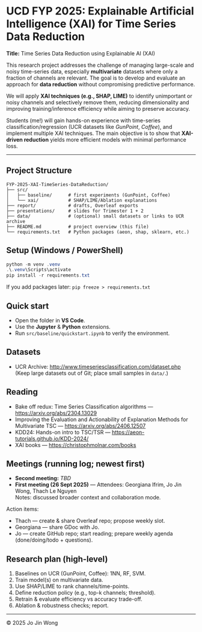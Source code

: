 # UCD FYP 2025: Explainable Artificial Intelligence (XAI) for Time Series Data Reduction

**Title:** Time Series Data Reduction using Explainable AI (XAI)

This research project addresses the challenge of managing large-scale and noisy time-series data, especially **multivariate** datasets where only a fraction of channels are relevant. The goal is to develop and evaluate an approach for **data reduction** without compromising predictive performance.

We will apply **XAI techniques (e.g., SHAP, LIME)** to identify unimportant or noisy channels and selectively remove them, reducing dimensionality and improving training/inference efficiency while aiming to preserve accuracy.

Students (me!) will gain hands-on experience with time-series classification/regression (UCR datasets like *GunPoint*, *Coffee*), and implement multiple XAI techniques. The main objective is to show that **XAI-driven reduction** yields more efficient models with minimal performance loss.

---

##  Project Structure
```
FYP-2025-XAI-TimeSeries-DataReduction/
├── src/
│   ├── baseline/      # first experiments (GunPoint, Coffee)
│   └── xai/           # SHAP/LIME/Ablation explanations
├── report/            # drafts, Overleaf exports
├── presentations/     # slides for Trimester 1 + 2
├── data/              # (optional) small datasets or links to UCR archive
├── README.md          # project overview (this file)
└── requirements.txt   # Python packages (aeon, shap, sklearn, etc.)
```

##  Setup (Windows / PowerShell)
```powershell
python -m venv .venv
.\.venv\Scripts\activate
pip install -r requirements.txt
```

If you add packages later: `pip freeze > requirements.txt`

##  Quick start
- Open the folder in **VS Code**.
- Use the **Jupyter** & **Python** extensions.
- Run `src/baseline/quickstart.ipynb` to verify the environment.

##  Datasets
- UCR Archive: http://www.timeseriesclassification.com/dataset.php  
  (Keep large datasets out of Git; place small samples in `data/`.)

##  Reading
- Bake off redux: Time Series Classification algorithms — https://arxiv.org/abs/2304.13029
- Improving the Evaluation and Actionability of Explanation Methods for Multivariate TSC — https://arxiv.org/abs/2406.12507
- KDD24: Hands-on intro to TSC/TSR — https://aeon-tutorials.github.io/KDD-2024/
- XAI books — https://christophmolnar.com/books

##  Meetings (running log; newest first)
- **Second meeting:** _TBD_
- **First meeting (26 Sept 2025)** — Attendees: Georgiana Ifrim, Jo Jin Wong, Thach Le Nguyen  
  Notes: discussed broader context and collaboration mode.

Action items:
- Thach — create & share Overleaf repo; propose weekly slot.
- Georgiana — share GDoc with Jo.
- Jo — create GitHub repo; start reading; prepare weekly agenda (done/doing/todo + questions).

##  Research plan (high-level)
1. Baselines on UCR (GunPoint, Coffee): 1NN, RF, SVM.
2. Train model(s) on multivariate data.
3. Use SHAP/LIME to rank channels/time-points.
4. Define reduction policy (e.g., top-k channels; threshold).
5. Retrain & evaluate efficiency vs accuracy trade-off.
6. Ablation & robustness checks; report.

---
© 2025 Jo Jin Wong

